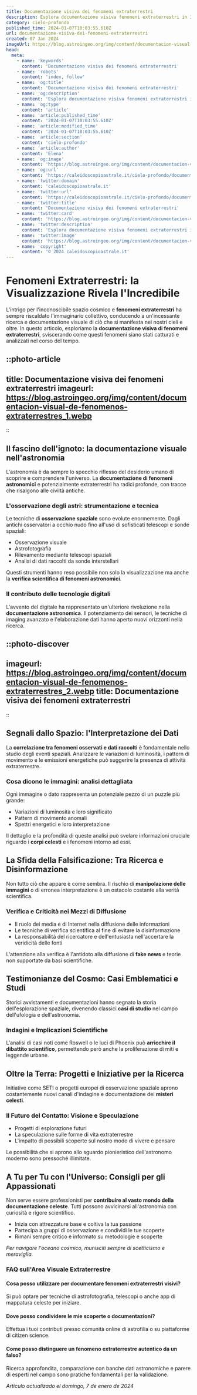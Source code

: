 ```yaml
---
title: Documentazione visiva dei fenomeni extraterrestri
description: Esplora documentazione visiva fenomeni extraterrestri in Italia. Immagini sorprendenti e analisi approfondite. Scopri di più sul mistero!
category: cielo-profondo
published_time: 2024-01-07T10:03:55.610Z
url: documentazione-visiva-dei-fenomeni-extraterrestri
created: 07 Jan 2024
imageUrl: https://blog.astroingeo.org/img/content/documentacion-visual-de-fenomenos-extraterrestres_1.webp
head:
  meta:
    - name: 'keywords'
      content: 'Documentazione visiva dei fenomeni extraterrestri'
    - name: 'robots'
      content: 'index, follow'
    - name: 'og:title'
      content: 'Documentazione visiva dei fenomeni extraterrestri'
    - name: 'og:description'
      content: 'Esplora documentazione visiva fenomeni extraterrestri in Italia. Immagini sorprendenti e analisi approfondite. Scopri di più sul mistero!'
    - name: 'og:type'
      content: 'article'
    - name: 'article:published_time'
      content: '2024-01-07T10:03:55.610Z'
    - name: 'article:modified_time'
      content: '2024-01-07T10:03:55.610Z'
    - name: 'article:section'
      content: 'cielo-profondo'
    - name: 'article:author'
      content: 'Elena'
    - name: 'og:image'
      content: 'https://blog.astroingeo.org/img/content/documentacion-visual-de-fenomenos-extraterrestres_1.webp'
    - name: 'og:url'
      content: 'https://caleidoscopioastrale.it/cielo-profondo/documentazione-visiva-dei-fenomeni-extraterrestri'
    - name: 'twitter:domain'
      content: 'caleidoscopioastrale.it'
    - name: 'twitter:url'
      content: 'https://caleidoscopioastrale.it/cielo-profondo/documentazione-visiva-dei-fenomeni-extraterrestri'
    - name: 'twitter:title'
      content: 'Documentazione visiva dei fenomeni extraterrestri'
    - name: 'twitter:card'
      content: 'https://blog.astroingeo.org/img/content/documentacion-visual-de-fenomenos-extraterrestres_1.webp'
    - name: 'twitter:description'
      content: 'Esplora documentazione visiva fenomeni extraterrestri in Italia. Immagini sorprendenti e analisi approfondite. Scopri di più sul mistero!'
    - name: 'twitter:image'
      content: 'https://blog.astroingeo.org/img/content/documentacion-visual-de-fenomenos-extraterrestres_1.webp'
    - name: 'copyright'
      content: '© 2024 caleidoscopioastrale.it'
---
```

# Fenomeni Extraterrestri: la Visualizzazione Rivela l'Incredibile

L'intrigo per l'inconoscibile spazio cosmico e **fenomeni extraterrestri** ha sempre riscaldato l'immaginario collettivo, conducendo a un'incessante ricerca e documentazione visuale di ciò che si manifesta nei nostri cieli e oltre. In questo articolo, esploriamo la **documentazione visiva di fenomeni extraterrestri**, sviscerando come questi fenomeni siano stati catturati e analizzati nel corso del tempo.

::photo-article
---
title: Documentazione visiva dei fenomeni extraterrestri
imageurl: https://blog.astroingeo.org/img/content/documentacion-visual-de-fenomenos-extraterrestres_1.webp
---
::

## Il fascino dell'ignoto: la documentazione visuale nell'astronomia

L'astronomia è da sempre lo specchio riflesso del desiderio umano di scoprire e comprendere l'universo. La **documentazione di fenomeni astronomici** e potenzialmente extraterrestri ha radici profonde, con tracce che risalgono alle civiltà antiche.

### L'osservazione degli astri: strumentazione e tecnica

Le tecniche di **osservazione spaziale** sono evolute enormemente. Dagli antichi osservatori a occhio nudo fino all'uso di sofisticati telescopi e sonde spaziali:

- Osservazione visuale
- Astrofotografia
- Rilevamento mediante telescopi spaziali
- Analisi di dati raccolti da sonde interstellari

Questi strumenti hanno reso possibile non solo la visualizzazione ma anche la **verifica scientifica di fenomeni astronomici**.

### Il contributo delle tecnologie digitali

L'avvento del digitale ha rappresentato un'ulteriore rivoluzione nella **documentazione astronomica**. Il potenziamento dei sensori, le tecniche di imaging avanzato e l'elaborazione dati hanno aperto nuovi orizzonti nella ricerca.

::photo-discover
---
imageurl: https://blog.astroingeo.org/img/content/documentacion-visual-de-fenomenos-extraterrestres_2.webp
title: Documentazione visiva dei fenomeni extraterrestri
---
::

## Segnali dallo Spazio: l'Interpretazione dei Dati

La **correlazione tra fenomeni osservati e dati raccolti** è fondamentale nello studio degli eventi spaziali. Analizzare le variazioni di luminosità, i pattern di movimento e le emissioni energetiche può suggerire la presenza di attività extraterrestre.

### Cosa dicono le immagini: analisi dettagliata

Ogni immagine o dato rappresenta un potenziale pezzo di un puzzle più grande:
 
- Variazioni di luminosità e loro significato
- Pattern di movimento anomali
- Spettri energetici e loro interpretazione

Il dettaglio e la profondità di queste analisi può svelare informazioni cruciale riguardo i **corpi celesti** e i fenomeni intorno ad essi.

## La Sfida della Falsificazione: Tra Ricerca e Disinformazione

Non tutto ciò che appare è come sembra. Il rischio di **manipolazione delle immagini** o di erronea interpretazione è un ostacolo costante alla verità scientifica.

### Verifica e Criticità nei Mezzi di Diffusione

- Il ruolo dei media e di Internet nella diffusione delle informazioni
- Le tecniche di verifica scientifica al fine di evitare la disinformazione
- La responsabilità del ricercatore e dell'entusiasta nell'accertare la veridicità delle fonti

L'attenzione alla verifica è l'antidoto alla diffusione di **fake news** e teorie non supportate da basi scientifiche.

## Testimonianze del Cosmo: Casi Emblematici e Studi

Storici avvistamenti e documentazioni hanno segnato la storia dell'esplorazione spaziale, divenendo classici **casi di studio** nel campo dell'ufologia e dell'astronomia.

### Indagini e Implicazioni Scientifiche

L'analisi di casi noti come Roswell o le luci di Phoenix può **arricchire il dibattito scientifico**, permettendo però anche la proliferazione di miti e leggende urbane.

## Oltre la Terra: Progetti e Iniziative per la Ricerca

Initiative come SETI o progetti europei di osservazione spaziale aprono costantemente nuovi canali d'indagine e documentazione dei **misteri celesti**.

### Il Futuro del Contatto: Visione e Speculazione

- Progetti di esplorazione futuri
- La speculazione sulle forme di vita extraterrestre
- L'impatto di possibili scoperte sul nostro modo di vivere e pensare

Le possibilità che si aprono allo sguardo pionieristico dell'astronomo moderno sono pressoché illimitate.

## A Tu per Tu con l'Universo: Consigli per gli Appassionati

Non serve essere professionisti per **contribuire al vasto mondo della documentazione celeste**. Tutti possono avvicinarsi all'astronomia con curiosità e rigore scientifico.

- Inizia con attrezzature base e coltiva la tua passione
- Partecipa a gruppi di osservazione e condividi le tue scoperte
- Rimani sempre critico e informato su metodologie e scoperte

*Per navigare l'oceano cosmico, munisciti sempre di scetticismo e meraviglia.*

### FAQ sull'Area Visuale Extraterrestre

#### Cosa posso utilizzare per documentare fenomeni extraterrestri visivi?
Si può optare per tecniche di astrofotografia, telescopi o anche app di mappatura celeste per iniziare.

#### Dove posso condividere le mie scoperte o documentazioni?
Effettua i tuoi contributi presso comunità online di astrofilia o su piattaforme di citizen science.

#### Come posso distinguere un fenomeno extraterrestre autentico da un falso?
Ricerca approfondita, comparazione con banche dati astronomiche e parere di esperti nel campo sono pratiche fondamentali per la validazione.

_Artículo actualizado el domingo, 7 de enero de 2024_